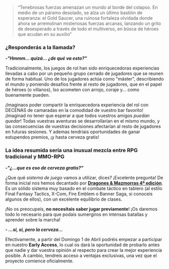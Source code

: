 > “Tenebrosas fuerzas amenazan un mundo al borde del colapso. En medio de un páramo desolado, se alza un último bastión de esperanza: el Gold Saucer, una ruinosa fortaleza olvidada donde ahora se arremolinan misteriosas fuerzas arcanas, lanzando un grito de desesperado a través de todo el multiverso, en búsca de héroes que acudan en su auxilio” 

### ¿Responderás a la llamada?

***-"Hmmm... quizá... ¿de qué va esto?"***

Tradicionalmente, los juegos de rol han sido enriquecedoras experiencias llevadas a cabo por un pequeño grupo cerrado de jugadores que se reunen de forma habitual. Uno de los jugadores actúa como "máster", describiendo el mundo y poniendo desafíos frente al resto de jugadores, que en el papel de héroes (o villanos), lso acometen con arrojo, coraje y... como buenamente pueden.

¡Imaginaos poder compartir la enriquecedora experiencia del rol con DECENAS de camaradas en la comodidad de vuestro bar favorito! ¡Imaginad no tener que esperar a que todos vuestros amigos *puedan quedar*! Todas vuestras aventuras se desarrollarían en el mismo mundo, y las consecuencias de vuestras decisiones afectarían al resto de jugadores en futuras sesiones. Y ademas tendríais oportunidades de ganar estupendos premios, ¡y hasta cerveza gratis!

### La idea resumida sería una inusual mezcla entre RPG tradicional y MMO-RPG

***-"¿...que es eso de cerveza gratis?"***

¿Que qué *sistema de juego* vamos a utilizar, dices? ¡Excelente pregunta! De forma inicial nos hemos decantado por **[Dragones & Mazmorras 4ª edición](https://www.rantorpotha.com/Content/images/bd/00221-lg.jpg?1.0.2)**. Es un sólido sistema muy basado en el combate táctico en tablero (al estilo Final Fantasy Tactics, X-Com, Fire Emblem o Banner Saga, si conoceis algunos de ellos), con un excelente equilibrio de clases.

¡No os preocupeis, **no necesitais saber jugar previamente**! ¡Os daremos todo lo necesario para que podais sumergiros en intensas batallas y aprender sobre la marcha!


***- ...si, si, pero la cerveza…***

Efectivamente, a partir del Domingo 1 de Abril podréis empezar a participar en nuestro **Early Access**, lo cual os dará la oportunidad de probarlo antes que nadie y dar vuestra opinión al respecto para crear la mejor experiencia posible. A cambio, tendreis acceso a ventajas exclusivas, una vez que el proyecto comience oficialmente.


